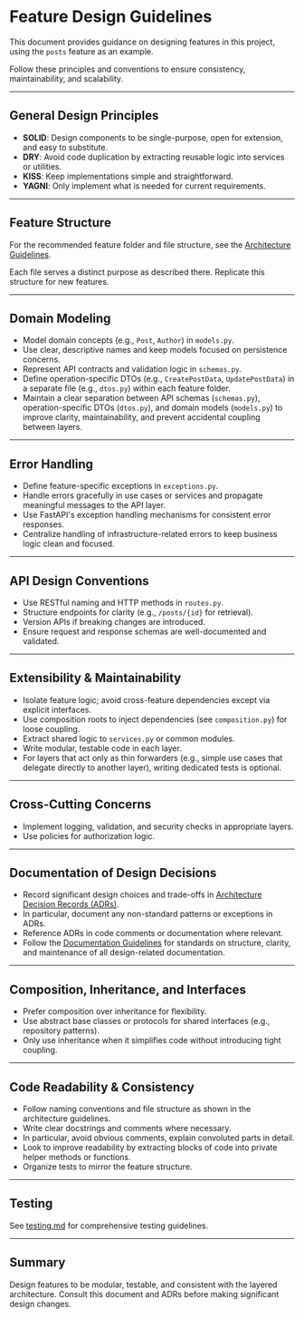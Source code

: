 # Feature Design Guidelines

This document provides guidance on designing features in this project, using the `posts` feature as an example.

Follow these principles and conventions to ensure consistency, maintainability, and scalability.

---

## General Design Principles

- **SOLID**: Design components to be single-purpose, open for extension, and easy to substitute.
- **DRY**: Avoid code duplication by extracting reusable logic into services or utilities.
- **KISS**: Keep implementations simple and straightforward.
- **YAGNI**: Only implement what is needed for current requirements.

---

## Feature Structure

For the recommended feature folder and file structure, see the [Architecture Guidelines](architecture.md#feature-organization).  

Each file serves a distinct purpose as described there. Replicate this structure for new features.

---

## Domain Modeling

- Model domain concepts (e.g., `Post`, `Author`) in `models.py`.
- Use clear, descriptive names and keep models focused on persistence concerns.
- Represent API contracts and validation logic in `schemas.py`.
- Define operation-specific DTOs (e.g., `CreatePostData`, `UpdatePostData`) in a separate file (e.g., `dtos.py`) within each feature folder.
- Maintain a clear separation between API schemas (`schemas.py`), operation-specific DTOs (`dtos.py`), and domain models (`models.py`) to improve clarity, maintainability, and prevent accidental coupling between layers.

---

## Error Handling

- Define feature-specific exceptions in `exceptions.py`.
- Handle errors gracefully in use cases or services and propagate meaningful messages to the API layer.
- Use FastAPI's exception handling mechanisms for consistent error responses.
- Centralize handling of infrastructure-related errors to keep business logic clean and focused.

---

## API Design Conventions

- Use RESTful naming and HTTP methods in `routes.py`.
- Structure endpoints for clarity (e.g., `/posts/{id}` for retrieval).
- Version APIs if breaking changes are introduced.
- Ensure request and response schemas are well-documented and validated.

---

## Extensibility & Maintainability

- Isolate feature logic; avoid cross-feature dependencies except via explicit interfaces.
- Use composition roots to inject dependencies (see `composition.py`) for loose coupling.
- Extract shared logic to `services.py` or common modules.
- Write modular, testable code in each layer.
- For layers that act only as thin forwarders (e.g., simple use cases that delegate directly to another layer), writing dedicated tests is optional.

---

## Cross-Cutting Concerns

- Implement logging, validation, and security checks in appropriate layers.
- Use policies for authorization logic.

---

## Documentation of Design Decisions

- Record significant design choices and trade-offs in [Architecture Decision Records (ADRs)](../adr/).
- In particular, document any non-standard patterns or exceptions in ADRs.
- Reference ADRs in code comments or documentation where relevant.
- Follow the [Documentation Guidelines](documentation.md) for standards on structure, clarity, and maintenance of all design-related documentation.

---

## Composition, Inheritance, and Interfaces

- Prefer composition over inheritance for flexibility.
- Use abstract base classes or protocols for shared interfaces (e.g., repository patterns).
- Only use inheritance when it simplifies code without introducing tight coupling.

---

## Code Readability & Consistency

- Follow naming conventions and file structure as shown in the architecture guidelines.
- Write clear docstrings and comments where necessary.
- In particular, avoid obvious comments, explain convoluted parts in detail.
- Look to improve readability by extracting blocks of code into private helper methods or functions.
- Organize tests to mirror the feature structure.

---

## Testing

See [testing.md](testing.md) for comprehensive testing guidelines.

---

## Summary

Design features to be modular, testable, and consistent with the layered architecture. Consult this document and ADRs before making significant design changes.